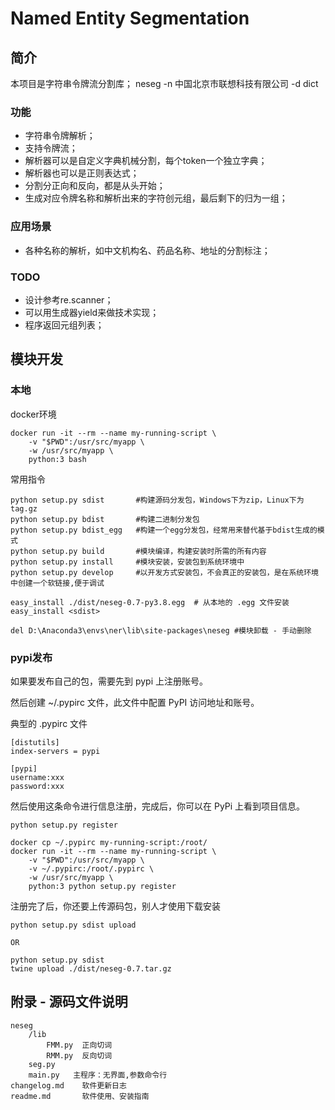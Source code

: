# Named Entity Segmentation

## 简介

本项目是字符串令牌流分割库；
neseg -n 中国北京市联想科技有限公司 -d dict

### 功能

- 字符串令牌解析； 
- 支持令牌流；
- 解析器可以是自定义字典机械分割，每个token一个独立字典；
- 解析器也可以是正则表达式；
- 分割分正向和反向，都是从头开始；
- 生成对应令牌名称和解析出来的字符创元组，最后剩下的归为一组；

### 应用场景

- 各种名称的解析，如中文机构名、药品名称、地址的分割标注；

### TODO

- 设计参考re.scanner；
- 可以用生成器yield来做技术实现；
- 程序返回元组列表；

## 模块开发

### 本地

docker环境

    docker run -it --rm --name my-running-script \
        -v "$PWD":/usr/src/myapp \
        -w /usr/src/myapp \
        python:3 bash

常用指令

    python setup.py sdist       #构建源码分发包，Windows下为zip，Linux下为tag.gz
    python setup.py bdist       #构建二进制分发包
    python setup.py bdist_egg   #构建一个egg分发包，经常用来替代基于bdist生成的模式
    python setup.py build       #模块编译，构建安装时所需的所有内容
    python setup.py install     #模块安装，安装包到系统环境中
    python setup.py develop     #以开发方式安装包，不会真正的安装包，是在系统环境中创建一个软链接,便于调试

    easy_install ./dist/neseg-0.7-py3.8.egg  # 从本地的 .egg 文件安装
    easy_install <sdist>

    del D:\Anaconda3\envs\ner\lib\site-packages\neseg #模块卸载 - 手动删除 

### pypi发布

如果要发布自己的包，需要先到 pypi 上注册账号。

然后创建 ~/.pypirc 文件，此文件中配置 PyPI 访问地址和账号。

典型的 .pypirc 文件

    [distutils]
    index-servers = pypi

    [pypi]
    username:xxx
    password:xxx

然后使用这条命令进行信息注册，完成后，你可以在 PyPi 上看到项目信息。

    python setup.py register

    docker cp ~/.pypirc my-running-script:/root/
    docker run -it --rm --name my-running-script \
        -v "$PWD":/usr/src/myapp \
        -v ~/.pypirc:/root/.pypirc \
        -w /usr/src/myapp \
        python:3 python setup.py register

注册完了后，你还要上传源码包，别人才使用下载安装

    python setup.py sdist upload

    OR

    python setup.py sdist
    twine upload ./dist/neseg-0.7.tar.gz

## 附录 - 源码文件说明

    neseg
        /lib
            FMM.py  正向切词
            RMM.py  反向切词
        seg.py      
        main.py   主程序：无界面,参数命令行
    changelog.md    软件更新日志
    readme.md       软件使用、安装指南
